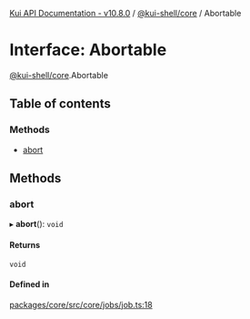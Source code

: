 [Kui API Documentation - v10.8.0](../README.md) / [@kui-shell/core](../modules/kui_shell_core.md) / Abortable

# Interface: Abortable

[@kui-shell/core](../modules/kui_shell_core.md).Abortable

## Table of contents

### Methods

- [abort](kui_shell_core.Abortable.md#abort)

## Methods

### abort

▸ **abort**(): `void`

#### Returns

`void`

#### Defined in

[packages/core/src/core/jobs/job.ts:18](https://github.com/mra-ruiz/kui/blob/27e887ab4/packages/core/src/core/jobs/job.ts#L18)

